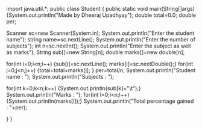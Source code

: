 
import java.util.*;
public class Student
{
public static void main(String[]args)
{System.out.println("Made by Dheeraj Upadhyay");
double total=0.0;
double per;


Scanner sc=new Scanner(System.in);
System.out.println("Enter the student name");
string name=sc.nextLine();
System.out.println("Enter the number of subjects");
int n=sc.nextInt();
System.out.println("Enter the subject as well as marks");
String sub[]=new String[n];
double marks[]=new double[n];

for(int i=0;i<n;i++)
{sub[i]=sc.nextLine();
marks[i]=sc.nextDouble();}
for(int j=0;j<n;j++)
{total=total+marks[j];
}
per=total/n;
System.out.println("Student name : ");
System.out.println("Subjects : ");


for(int k=0;k<n;k++)
{System.out.println(sub[k]+"\t");}
System.out.println("Marks    : ");
for(int l=0;l<n;l++)
{System.out.println(marks[l]);}
System.out.println("Total percentage gained : "+per);



}
}
